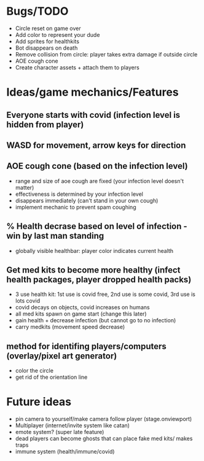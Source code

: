# Bugs/TODO
- Circle reset on game over
- Add color to represent your dude
- Add sprites for healthkits
- Bot disappears on death
- Remove collision from circle: player takes extra damage if outside circle
- AOE cough cone
- Create character assets + attach them to players

# Ideas/game mechanics/Features

## Everyone starts with covid (infection level is hidden from player)
## WASD for movement, arrow keys for direction


## AOE cough cone (based on the infection level)
- range and size of aoe cough are fixed (your infection level doesn't matter)
- effectiveness is determined by your infection level
- disappears immediately (can't stand in your own cough)
- implement mechanic to prevent spam coughing

## % Health decrase based on level of infection -win by last man standing
- globally visible healthbar: player color indicates current health

## Get med kits to become more healthy (infect health packages, player dropped health packs)
- 3 use health kit: 1st use is covid free, 2nd use is some covid, 3rd use is lots covid
- covid decays on objects, covid increases on humans
- all med kits spawn on game start (change this later)
- gain health + decrease infection (but cannot go to no infection)
- carry medkits (movement speed decrease)


## method for identifing players/computers (overlay/pixel art generator)
- color the circle
- get rid of the orientation line


# Future ideas

- pin camera to yourself/make camera follow player (stage.onviewport)
- Multiplayer (internet/invite system like catan)
- emote system? (super late feature)
- dead players can become ghosts that can place fake med kits/ makes traps
- immune system (health/immune/covid)


